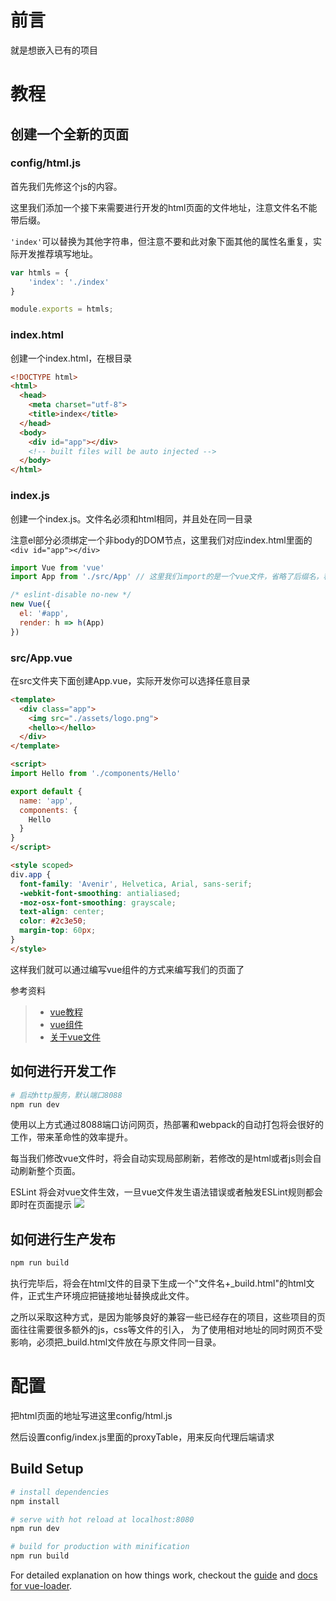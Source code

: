 # 前言

就是想嵌入已有的项目

# 教程

## 创建一个全新的页面

### config/html.js

首先我们先修这个js的内容。

这里我们添加一个接下来需要进行开发的html页面的文件地址，注意文件名不能带后缀。

`'index'`可以替换为其他字符串，但注意不要和此对象下面其他的属性名重复，实际开发推荐填写地址。

```javascript
var htmls = {
    'index': './index'
}

module.exports = htmls;
```

### index.html

创建一个index.html，在根目录

```html
<!DOCTYPE html>
<html>
  <head>
    <meta charset="utf-8">
    <title>index</title>
  </head>
  <body>
    <div id="app"></div>
    <!-- built files will be auto injected -->
  </body>
</html>
```

### index.js 

创建一个index.js。文件名必须和html相同，并且处在同一目录

注意el部分必须绑定一个非body的DOM节点，这里我们对应index.html里面的 `<div id="app"></div>`

```javascript
import Vue from 'vue'
import App from './src/App' // 这里我们import的是一个vue文件，省略了后缀名，稍后我们再编写这个vue文件

/* eslint-disable no-new */
new Vue({
  el: '#app',
  render: h => h(App)
})
```

### src/App.vue

在src文件夹下面创建App.vue，实际开发你可以选择任意目录

```html
<template>
  <div class="app">
    <img src="./assets/logo.png">
    <hello></hello>
  </div>
</template>

<script>
import Hello from './components/Hello'

export default {
  name: 'app',
  components: {
    Hello
  }
}
</script>

<style scoped>
div.app {
  font-family: 'Avenir', Helvetica, Arial, sans-serif;
  -webkit-font-smoothing: antialiased;
  -moz-osx-font-smoothing: grayscale;
  text-align: center;
  color: #2c3e50;
  margin-top: 60px;
}
</style>

```

这样我们就可以通过编写vue组件的方式来编写我们的页面了

参考资料
> * [vue教程](https://vuefe.cn/v2/guide/)
> * [vue组件](https://vuefe.cn/v2/guide/components.html)
> * [关于vue文件](https://vuefe.cn/v2/guide/single-file-components.html)

## 如何进行开发工作

```bash
# 启动http服务，默认端口8088
npm run dev
```
使用以上方式通过8088端口访问网页，热部署和webpack的自动打包将会很好的工作，带来革命性的效率提升。

每当我们修改vue文件时，将会自动实现局部刷新，若修改的是html或者js则会自动刷新整个页面。

ESLint 将会对vue文件生效，一旦vue文件发生语法错误或者触发ESLint规则都会即时在页面提示
![](http://i1.piimg.com/567571/68f47863698323f7.jpg)

## 如何进行生产发布

```bash
npm run build
```
执行完毕后，将会在html文件的目录下生成一个"文件名+_build.html"的html文件，正式生产环境应把链接地址替换成此文件。

之所以采取这种方式，是因为能够良好的兼容一些已经存在的项目，这些项目的页面往往需要很多额外的js，css等文件的引入，
为了使用相对地址的同时网页不受影响，必须把_build.html文件放在与原文件同一目录。

# 配置

把html页面的地址写进这里config/html.js

然后设置config/index.js里面的proxyTable，用来反向代理后端请求

## Build Setup

``` bash
# install dependencies
npm install

# serve with hot reload at localhost:8080
npm run dev

# build for production with minification
npm run build
```

For detailed explanation on how things work, checkout the [guide](http://vuejs-templates.github.io/webpack/) and [docs for vue-loader](http://vuejs.github.io/vue-loader).
